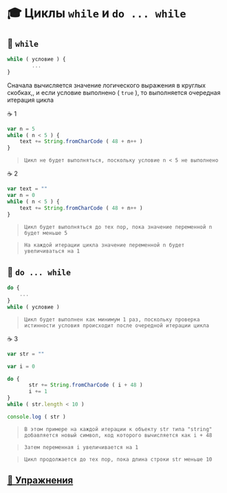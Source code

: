 # 🎓 Циклы `while` и `do ... while`

## 📖 `while`
```javascript
while ( условие ) {
        ...
}
```
Сначала вычисляется значение логического выражения в круглых скобках,, и если условие выполнено ( `true` ), то выполняется очередная итерация цикла

☕ 1
```javascript
var n = 5
while ( n < 5 ) {
    text += String.fromCharCode ( 48 + n++ )
}
```
> `Цикл не будет выполняться, поскольку условие n < 5 не выполнено`

☕ 2
```javascript
var text = ""
var n = 0
while ( n < 5 ) {
    text += String.fromCharCode ( 48 + n++ )
}
```
> `Цикл будет выполняться до тех пор, пока значение переменной n будет меньше 5`

> `На каждой итерации цикла значение переменной n будет увеличиваться на 1`

## 📖 `do ... while`
```javascript
do {
    ...
}
while ( условие )
```
> `Цикл будет выполнен как минимум 1 раз, поскольку проверка истинности условия происходит после очередной итерации цикла`

☕ 3
```javascript
var str = ""

var i = 0

do {
       str += String.fromCharCode ( i + 48 )
       i += 1
}
while ( str.length < 10 )

console.log ( str )
```
> `В этом примере на каждой итерации к объекту str типа "string" добавляется новый символ, код которого вычисляется как i + 48`

> `Затем переменная i увеличивается на 1`

> `Цикл продолжается до тех пор, пока длина строки str меньше 10`

## [💼 Упражнения](https://docs.google.com/forms/d/e/1FAIpQLSfK5JxGB13fbuoZVr5Qo-m6oIeuRMl2sU8YmrXHUfJmAip6Qw/viewform)